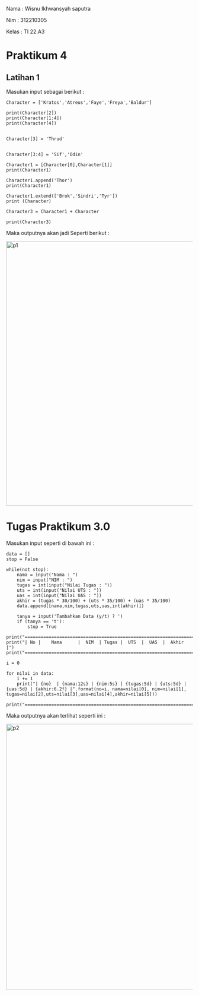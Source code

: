 Nama : Wisnu Ikhwansyah saputra

Nim : 312210305

Kelas : TI 22.A3

# Praktikum 4
## Latihan 1

Masukan input sebagai berikut : 

    Character = ['Kratos','Atreus','Faye','Freya','Baldur']

    print(Character[2])
    print(Character[1:4])
    print(Character[4])


    Character[3] = 'Thrud'


    Character[3:4] = 'Sif','Odin'

    Character1 = [Character[0],Character[1]]
    print(Character1)

    Character1.append('Thor')
    print(Character1)

    Character1.extend(['Brok','Sindri','Tyr'])
    print (Character)

    Character3 = Character1 + Character

    print(Character3)
    
Maka outputnya akan jadi Seperti berikut :

<img width="713" alt="p1" src="https://user-images.githubusercontent.com/110619093/202981324-71391d24-e7d7-4676-acb7-d8374eec127b.png">

# Tugas Praktikum 3.0

Masukan input seperti di bawah ini : 

    data = []
    stop = False

    while(not stop):
        nama = input("Nama : ")
        nim = input("NIM : ")
        tugas = int(input("Nilai Tugas : "))
        uts = int(input("Nilai UTS : "))
        uas = int(input("Nilai UAS : "))
        akhir = (tugas * 30/100) + (uts * 35/100) + (uas * 35/100)
        data.append([nama,nim,tugas,uts,uas,int(akhir)])

        tanya = input('Tambahkan Data (y/t) ? ')
        if (tanya == 't'):
            stop = True

    print("==================================================================")
    print("| No |    Nama      |  NIM  | Tugas |  UTS  |  UAS  |  Akhir |")
    print("==================================================================")

    i = 0

    for nilai in data:
        i += 1
        print("| {no}  | {nama:12s} | {nim:5s} | {tugas:5d} | {uts:5d} | {uas:5d} | {akhir:6.2f} |".format(no=i, nama=nilai[0], nim=nilai[1],         tugas=nilai[2],uts=nilai[3],uas=nilai[4],akhir=nilai[5]))

    print("==================================================================")

Maka outputnya akan terlihat seperti ini : 

<img width="717" alt="p2" src="https://user-images.githubusercontent.com/110619093/202982223-bc4e5ac1-b1c4-4bd4-acdc-af7ce685ec5d.png">
